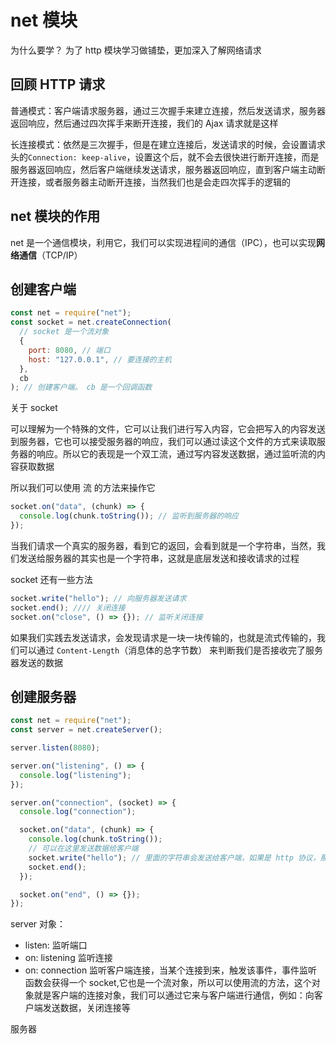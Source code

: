 # net 模块

为什么要学？
为了 http 模块学习做铺垫，更加深入了解网络请求

## 回顾 HTTP 请求

普通模式：客户端请求服务器，通过三次握手来建立连接，然后发送请求，服务器返回响应，然后通过四次挥手来断开连接，我们的 Ajax 请求就是这样

长连接模式：依然是三次握手，但是在建立连接后，发送请求的时候，会设置请求头的`Connection: keep-alive`，设置这个后，就不会去很快进行断开连接，而是服务器返回响应，然后客户端继续发送请求，服务器返回响应，直到客户端主动断开连接，或者服务器主动断开连接，当然我们也是会走四次挥手的逻辑的

## net 模块的作用

net 是一个通信模块，利用它，我们可以实现进程间的通信（IPC），也可以实现**网络通信**（TCP/IP）

## 创建客户端

```js
const net = require("net");
const socket = net.createConnection(
  // socket 是一个流对象
  {
    port: 8080, // 端口
    host: "127.0.0.1", // 要连接的主机
  },
  cb
); // 创建客户端。 cb 是一个回调函数
```

关于 socket

可以理解为一个特殊的文件，它可以让我们进行写入内容，它会把写入的内容发送到服务器，它也可以接受服务器的响应，我们可以通过读这个文件的方式来读取服务器的响应。所以它的表现是一个双工流，通过写内容发送数据，通过监听流的内容获取数据

所以我们可以使用 流 的方法来操作它

```js
socket.on("data", (chunk) => {
  console.log(chunk.toString()); // 监听到服务器的响应
});
```

当我们请求一个真实的服务器，看到它的返回，会看到就是一个字符串，当然，我们发送给服务器的其实也是一个字符串，这就是底层发送和接收请求的过程

socket 还有一些方法

```js
socket.write("hello"); // 向服务器发送请求
socket.end(); //// 关闭连接
socket.on("close", () => {}); // 监听关闭连接
```

如果我们实践去发送请求，会发现请求是一块一块传输的，也就是流式传输的，我们可以通过 `Content-Length`（消息体的总字节数） 来判断我们是否接收完了服务器发送的数据

## 创建服务器

```js
const net = require("net");
const server = net.createServer();

server.listen(8080);

server.on("listening", () => {
  console.log("listening");
});

server.on("connection", (socket) => {
  console.log("connection");

  socket.on("data", (chunk) => {
    console.log(chunk.toString());
    // 可以在这里发送数据给客户端
    socket.write("hello"); // 里面的字符串会发送给客户端，如果是 http 协议，那么就需要遵守http 协议的规范进行返回数据
    socket.end();
  });

  socket.on("end", () => {});
});
```

server 对象：

- listen: 监听端口
- on: listening 监听连接
- on: connection 监听客户端连接，当某个连接到来，触发该事件，事件监听函数会获得一个 socket,它也是一个流对象，所以可以使用流的方法，这个对象就是客户端的连接对象，我们可以通过它来与客户端进行通信，例如：向客户端发送数据，关闭连接等

服务器

